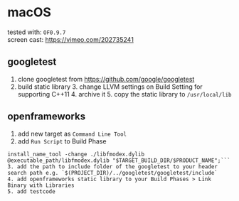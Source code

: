 

# macOS
tested with: `OF0.9.7`  
screen cast: https://vimeo.com/202735241

## googletest
1. clone googletest from https://github.com/google/googletest
2. build static library
	3. change LLVM settings on Build Setting for supporting C++11 
	4. archive it
	5. copy the static library to `/usr/local/lib`


## openframeworks
1. add new target as `Command Line Tool`
2. add `Run Script` to Build Phase  
```cp -f ../../../libs/fmodex/lib/osx/libfmodex.dylib "$TARGET_BUILD_DIR/libfmodex.dylib";
install_name_tool -change ./libfmodex.dylib @executable_path/libfmodex.dylib "$TARGET_BUILD_DIR/$PRODUCT_NAME";```
3. add the path to include folder of the googletest to your header search path e.g. `$(PROJECT_DIR)/../googletest/googletest/include`
4. add openframeworks static library to your Build Phases > Link Binary with Libraries
5. add testcode